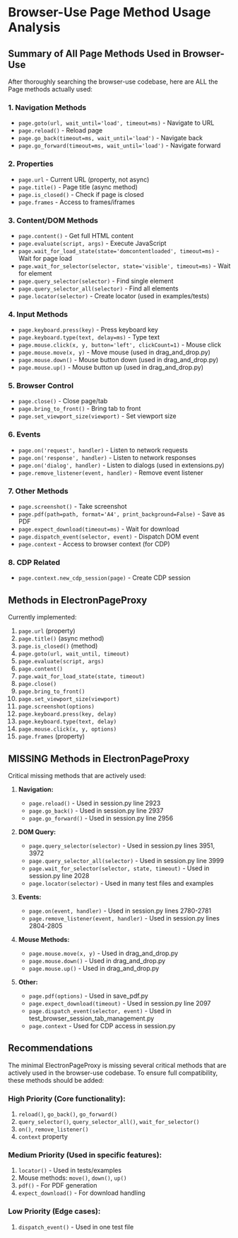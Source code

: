 # Browser-Use Page Method Usage Analysis

## Summary of All Page Methods Used in Browser-Use

After thoroughly searching the browser-use codebase, here are ALL the Page methods actually used:

### 1. Navigation Methods
- `page.goto(url, wait_until='load', timeout=ms)` - Navigate to URL
- `page.reload()` - Reload page
- `page.go_back(timeout=ms, wait_until='load')` - Navigate back
- `page.go_forward(timeout=ms, wait_until='load')` - Navigate forward

### 2. Properties
- `page.url` - Current URL (property, not async)
- `page.title()` - Page title (async method)
- `page.is_closed()` - Check if page is closed
- `page.frames` - Access to frames/iframes

### 3. Content/DOM Methods
- `page.content()` - Get full HTML content
- `page.evaluate(script, args)` - Execute JavaScript
- `page.wait_for_load_state(state='domcontentloaded', timeout=ms)` - Wait for page load
- `page.wait_for_selector(selector, state='visible', timeout=ms)` - Wait for element
- `page.query_selector(selector)` - Find single element
- `page.query_selector_all(selector)` - Find all elements
- `page.locator(selector)` - Create locator (used in examples/tests)

### 4. Input Methods
- `page.keyboard.press(key)` - Press keyboard key
- `page.keyboard.type(text, delay=ms)` - Type text
- `page.mouse.click(x, y, button='left', clickCount=1)` - Mouse click
- `page.mouse.move(x, y)` - Move mouse (used in drag_and_drop.py)
- `page.mouse.down()` - Mouse button down (used in drag_and_drop.py)
- `page.mouse.up()` - Mouse button up (used in drag_and_drop.py)

### 5. Browser Control
- `page.close()` - Close page/tab
- `page.bring_to_front()` - Bring tab to front
- `page.set_viewport_size(viewport)` - Set viewport size

### 6. Events
- `page.on('request', handler)` - Listen to network requests
- `page.on('response', handler)` - Listen to network responses
- `page.on('dialog', handler)` - Listen to dialogs (used in extensions.py)
- `page.remove_listener(event, handler)` - Remove event listener

### 7. Other Methods
- `page.screenshot()` - Take screenshot
- `page.pdf(path=path, format='A4', print_background=False)` - Save as PDF
- `page.expect_download(timeout=ms)` - Wait for download
- `page.dispatch_event(selector, event)` - Dispatch DOM event
- `page.context` - Access to browser context (for CDP)

### 8. CDP Related
- `page.context.new_cdp_session(page)` - Create CDP session

## Methods in ElectronPageProxy

Currently implemented:
1. `page.url` (property)
2. `page.title()` (async method)
3. `page.is_closed()` (method)
4. `page.goto(url, wait_until, timeout)`
5. `page.evaluate(script, args)`
6. `page.content()`
7. `page.wait_for_load_state(state, timeout)`
8. `page.close()`
9. `page.bring_to_front()`
10. `page.set_viewport_size(viewport)`
11. `page.screenshot(options)`
12. `page.keyboard.press(key, delay)`
13. `page.keyboard.type(text, delay)`
14. `page.mouse.click(x, y, options)`
15. `page.frames` (property)

## MISSING Methods in ElectronPageProxy

Critical missing methods that are actively used:

1. **Navigation:**
   - `page.reload()` - Used in session.py line 2923
   - `page.go_back()` - Used in session.py line 2937
   - `page.go_forward()` - Used in session.py line 2956

2. **DOM Query:**
   - `page.query_selector(selector)` - Used in session.py lines 3951, 3972
   - `page.query_selector_all(selector)` - Used in session.py line 3999
   - `page.wait_for_selector(selector, state, timeout)` - Used in session.py line 2028
   - `page.locator(selector)` - Used in many test files and examples

3. **Events:**
   - `page.on(event, handler)` - Used in session.py lines 2780-2781
   - `page.remove_listener(event, handler)` - Used in session.py lines 2804-2805

4. **Mouse Methods:**
   - `page.mouse.move(x, y)` - Used in drag_and_drop.py
   - `page.mouse.down()` - Used in drag_and_drop.py
   - `page.mouse.up()` - Used in drag_and_drop.py

5. **Other:**
   - `page.pdf(options)` - Used in save_pdf.py
   - `page.expect_download(timeout)` - Used in session.py line 2097
   - `page.dispatch_event(selector, event)` - Used in test_browser_session_tab_management.py
   - `page.context` - Used for CDP access in session.py

## Recommendations

The minimal ElectronPageProxy is missing several critical methods that are actively used in the browser-use codebase. To ensure full compatibility, these methods should be added:

### High Priority (Core functionality):
1. `reload()`, `go_back()`, `go_forward()`
2. `query_selector()`, `query_selector_all()`, `wait_for_selector()`
3. `on()`, `remove_listener()`
4. `context` property

### Medium Priority (Used in specific features):
1. `locator()` - Used in tests/examples
2. Mouse methods: `move()`, `down()`, `up()`
3. `pdf()` - For PDF generation
4. `expect_download()` - For download handling

### Low Priority (Edge cases):
1. `dispatch_event()` - Used in one test file